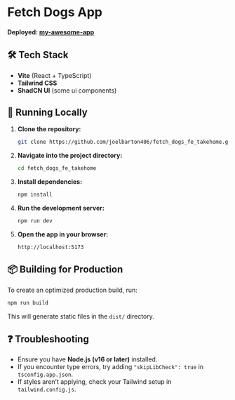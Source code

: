 # Fetch Dogs App

#### Deployed: [my-awesome-app](https://your-vercel-deployment-url.vercel.app)

## 🛠️ Tech Stack
- **Vite** (React + TypeScript)
- **Tailwind CSS** 
- **ShadCN UI** (some ui components)

## 🚀 Running Locally

1. **Clone the repository:**
   ```sh
   git clone https://github.com/joelbarton406/fetch_dogs_fe_takehome.git
   ```

2. **Navigate into the project directory:**
   ```sh
   cd fetch_dogs_fe_takehome
   ```

3. **Install dependencies:**
   ```sh
   npm install
   ```

4. **Run the development server:**
   ```sh
   npm run dev
   ```

5. **Open the app in your browser:**
   ```
   http://localhost:5173
   ```

## 📦 Building for Production

To create an optimized production build, run:
```sh
npm run build
```

This will generate static files in the `dist/` directory.

## ❓ Troubleshooting
- Ensure you have **Node.js (v16 or later)** installed.
- If you encounter type errors, try adding `"skipLibCheck": true` in `tsconfig.app.json`.
- If styles aren’t applying, check your Tailwind setup in `tailwind.config.js`.

